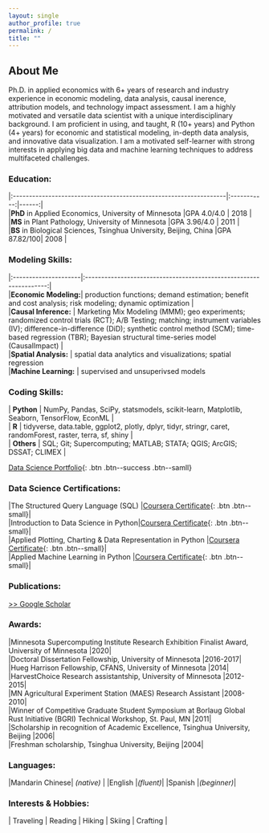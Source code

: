 ```yaml
---
layout: single
author_profile: true
permalink: /
title: ""
---
```

## About Me
Ph.D. in applied economics with 6+ years of research and industry experience in economic modeling, data analysis, causal inerence, attribution models, and technology impact assessment. I am a highly motivated and versatile data scientist with a unique interdisciplinary background. I am proficient in using, and taught, R (10+ years) and Python (4+ years) for economic and statistical modeling, in-depth data analysis, and innovative data visualization. I am a motivated self-learner with strong interests in applying big data and machine learning techniques to address multifaceted challenges.

### Education:  

|:------------------------------------------------------------------|:-----------:|------:|  
|**PhD** in Applied Economics, University of Minnesota              |GPA 4.0/4.0  | 2018  |    
|**MS** in Plant Pathology, University of Minnesota                 |GPA 3.96/4.0 | 2011  |  
|**BS** in Biological Sciences, Tsinghua University, Beijing, China |GPA 87.82/100| 2008  |  


### Modeling Skills:  

|:---------------------|:------------------------------------------------------------------:|  
|**Economic Modeling:**| production functions; demand estimation; benefit and cost analysis; risk modeling; dynamic optimization  |  
|**Causal Inference:** | Marketing Mix Modeling (MMM); geo experiments; randomized control trials (RCT); A/B Testing; matching; instrument variables (IV); difference-in-difference (DiD); synthetic control method (SCM); time-based regression (TBR); Bayesian structural time-series model (CausalImpact)   |    
|**Spatial Analysis:** | spatial data analytics and visualizations; spatial regression  
|**Machine Learning:** | supervised and unsuperivsed models  

### Coding Skills:  

| **Python**    | NumPy, Pandas, SciPy, statsmodels, scikit-learn, Matplotlib, Seaborn, TensorFlow, EconML |  
| **R**         | tidyverse, data.table, ggplot2, plotly, dplyr, tidyr, stringr, caret, randomForest, raster, terra, sf, shiny |  
| **Others**    | SQL; Git; Supercomputing; MATLAB; STATA; QGIS; ArcGIS; DSSAT; CLIMEX  |

[Data Science Portfolio](/portfolio/){: .btn .btn--success .btn--samll}

### Data Science Certifications:  

|The Structured Query Language (SQL) |[Coursera Certificate](https://coursera.org/share/1d078f4e6c393c51c3cf54a2ba646565){: .btn .btn--small}|  
|Introduction to Data Science in Python|[Coursera Certificate](https://coursera.org/share/48e23cb51c877f67919c0f8da380ed97){: .btn .btn--small}|  
|Applied Plotting, Charting & Data Representation in Python |[Coursera Certificate](https://coursera.org/share/3458510d7cc892eb6a328ab992c9c4d1){: .btn .btn--small}|  
|Applied Machine Learning in Python |[Coursera Certificate](https://coursera.org/share/8b68e31f7a35a9ca4dc2e29b205a0841){: .btn .btn--small}|  


### Publications:  
[>> Google Scholar](https://scholar.google.com/citations?user=xbBwIeoAAAAJ&hl=en&oi=ao)


### Awards:  

|Minnesota Supercomputing Institute Research Exhibition Finalist Award, University of Minnesota |2020|    
|Doctoral Dissertation Fellowship, University of Minnesota |2016-2017|  
|Hueg Harrison Fellowship, CFANS, University of Minnesota |2014|  
|HarvestChoice Research assistantship, University of Minnesota |2012-2015|  
|MN Agricultural Experiment Station (MAES) Research Assistant |2008-2010|  
|Winner of Competitive Graduate Student Symposium at Borlaug Global Rust Initiative (BGRI) Technical Workshop, St. Paul, MN |2011|  
|Scholarship in recognition of Academic Excellence, Tsinghua University, Beijing |2006|  
|Freshman scholarship, Tsinghua University, Beijing |2004|  


### Languages:   

|Mandarin Chinese| *(native)* |
|English |*(fluent)*|
|Spanish |*(beginner)*|

### Interests & Hobbies:  

| Traveling | Reading | Hiking | Skiing | Crafting |  
